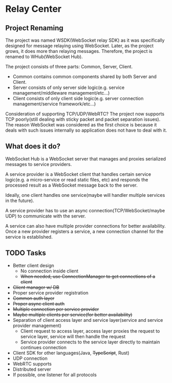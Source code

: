 # Relay Center

## Project Renaming
The project was named WSDK(WebSocket relay SDK) as it was specifically designed for message relaying using WebSocket. Later, as the project grows, it does more than relaying messages. Therefore, the project is renamed to WHub(WebSocket Hub). 

The project consists of three parts: Common, Server,  Client.

* Common contains common components shared by both Server and Client.
* Server consists of only server side logic(e.g. service management/middleware management/etc...)
* Client consists of only client side logic(e.g. server connection management/service framework/etc...)

Consideration of supporting TCP/UDP/WebRTC?
The project now supports TCP poorly(still dealing with sticky packet and packet separation issues). The reason WebSocket was considered as the first choice is because it deals with such issues internally so application does not have to deal with it.

## What does it do?
WebSocket Hub is a WebSocket server that manages and proxies serialized messages to service providers.

A service provider is a WebSocket client that handles certain service logic(e.g. a micro-service 
or read static files, etc) and responds the processed result as a WebSocket message back to the server.

Ideally, one client handles one service(maybe will handler multiple services in the future).

A service provider has to use an async connection(TCP/WebSocket/maybe UDP) to communicate with the server.

A service can also have multiple provider connections for better availability. Once a new provider registers a service, 
a new connection channel for the service is established.

## TODO Tasks
* Better client design
  * No connection inside client
  * ~~When needed, use ConnectionManager to get connections of a client~~
* ~~Client manager w/ DB~~
* Proper service provider registration
* ~~Common auth layer~~
* ~~Proper async client auth~~
* ~~Multiple connection per service provider~~
* ~~Maybe multiple clients per service(for better availability)~~
* Separation of client access layer and service layer(service and service provider management)
  * Client request to access layer, access layer proxies the request to service layer, service will then handle the request
  * Service provider connects to the service layer directly to maintain continues connection
* Client SDK for other languages(Java, ~~TypeScript~~, Rust)
* UDP connection
* WebRTC supports
* Distributed server
* If possible, one listener for all protocols
